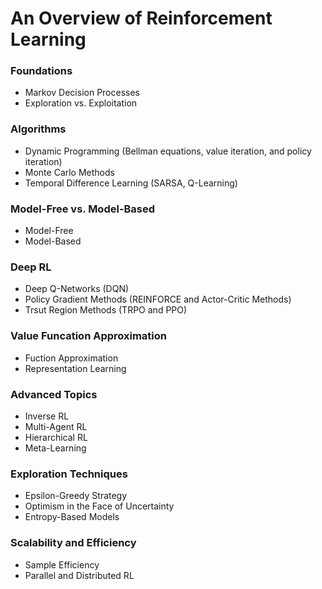 # An Overview of Reinforcement Learning

### Foundations
- Markov Decision Processes
- Exploration vs. Exploitation

### Algorithms
- Dynamic Programming (Bellman equations, value iteration, and policy iteration)
- Monte Carlo Methods
- Temporal Difference Learning (SARSA, Q-Learning)

### Model-Free vs. Model-Based
- Model-Free
- Model-Based

### Deep RL
- Deep Q-Networks (DQN)
- Policy Gradient Methods (REINFORCE and Actor-Critic Methods)
- Trsut Region Methods (TRPO and PPO)

### Value Funcation Approximation
- Fuction Approximation
- Representation Learning

### Advanced Topics
- Inverse RL
- Multi-Agent RL
- Hierarchical RL
- Meta-Learning

### Exploration Techniques
- Epsilon-Greedy Strategy
- Optimism in the Face of Uncertainty
- Entropy-Based Models

### Scalability and Efficiency
- Sample Efficiency
- Parallel and Distributed RL

